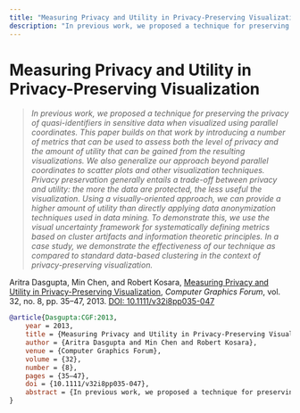```yaml
---
title: "Measuring Privacy and Utility in Privacy-Preserving Visualization"
description: "In previous work, we proposed a technique for preserving the privacy of quasi-identifiers in sensitive data when visualized using parallel coordinates. This paper builds on that work by introducing a number of metrics that can be used to assess both the level of privacy and the amount of utility that can be gained from the resulting visualizations. We also generalize our approach beyond parallel coordinates to scatter plots and other visualization techniques. Privacy preservation generally entails a trade-off between privacy and utility: the more the data are protected, the less useful the visualization. Using a visually-oriented approach, we can provide a higher amount of utility than directly applying data anonymization techniques used in data mining. To demonstrate this, we use the visual uncertainty framework for systematically defining metrics based on cluster artifacts and information theoretic principles. In a case study, we demonstrate the effectiveness of our technique as compared to standard data-based clustering in the context of privacy-preserving visualization."
---
```


# Measuring Privacy and Utility in Privacy-Preserving Visualization

> _In previous work, we proposed a technique for preserving the privacy of quasi-identifiers in sensitive data when visualized using parallel coordinates. This paper builds on that work by introducing a number of metrics that can be used to assess both the level of privacy and the amount of utility that can be gained from the resulting visualizations. We also generalize our approach beyond parallel coordinates to scatter plots and other visualization techniques. Privacy preservation generally entails a trade-off between privacy and utility: the more the data are protected, the less useful the visualization. Using a visually-oriented approach, we can provide a higher amount of utility than directly applying data anonymization techniques used in data mining. To demonstrate this, we use the visual uncertainty framework for systematically defining metrics based on cluster artifacts and information theoretic principles. In a case study, we demonstrate the effectiveness of our technique as compared to standard data-based clustering in the context of privacy-preserving visualization._

Aritra Dasgupta, Min Chen, and Robert Kosara, <a href="https://media.eagereyes.org/papers/2013/Dasgupta-CGF-2013.pdf" target="_blank">Measuring Privacy and Utility in Privacy-Preserving Visualization</a>, _Computer Graphics Forum_, vol. 32, no. 8, pp. 35–47, 2013. <a href="https://dx.doi.org/10.1111/v32i8pp035-047" target="_new">DOI: 10.1111/v32i8pp035-047</a>


```bibtex
@article{Dasgupta:CGF:2013,
	year = 2013,
	title = {Measuring Privacy and Utility in Privacy-Preserving Visualization},
	author = {Aritra Dasgupta and Min Chen and Robert Kosara},
	venue = {Computer Graphics Forum},
	volume = {32},
	number = {8},
	pages = {35–47},
	doi = {10.1111/v32i8pp035-047},
	abstract = {In previous work, we proposed a technique for preserving the privacy of quasi-identifiers in sensitive data when visualized using parallel coordinates. This paper builds on that work by introducing a number of metrics that can be used to assess both the level of privacy and the amount of utility that can be gained from the resulting visualizations. We also generalize our approach beyond parallel coordinates to scatter plots and other visualization techniques. Privacy preservation generally entails a trade-off between privacy and utility: the more the data are protected, the less useful the visualization. Using a visually-oriented approach, we can provide a higher amount of utility than directly applying data anonymization techniques used in data mining. To demonstrate this, we use the visual uncertainty framework for systematically defining metrics based on cluster artifacts and information theoretic principles. In a case study, we demonstrate the effectiveness of our technique as compared to standard data-based clustering in the context of privacy-preserving visualization.},
}
```


